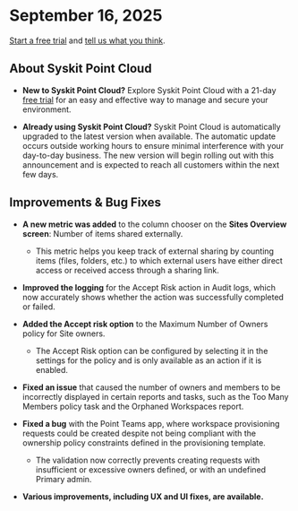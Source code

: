 ﻿---
description: This article lists improvements and bug fixes in the Syskit Point Cloud version 2025.4.109.37
---

# September 16, 2025

[Start a free trial](https://www.syskit.com/products/point/free-trial/) and [tell us what you think](https://www.syskit.com/company/contact-us/).

## About Syskit Point Cloud

* **New to Syskit Point Cloud?** Explore Syskit Point Cloud with a 21-day [free trial](https://www.syskit.com/products/point/free-trial/) for an easy and effective way to manage and secure your environment.

* **Already using Syskit Point Cloud?** Syskit Point Cloud is automatically upgraded to the latest version when available. The automatic update occurs outside working hours to ensure minimal interference with your day-to-day business. The new version will begin rolling out with this announcement and is expected to reach all customers within the next few days.

## Improvements & Bug Fixes 

* **A new metric was added** to the column chooser on the **Sites Overview screen**: Number of items shared externally.
  * This metric helps you keep track of external sharing by counting items (files, folders, etc.) to which external users have either direct access or received access through a sharing link.

* **Improved the logging** for the Accept Risk action in Audit logs, which now accurately shows whether the action was successfully completed or failed.

* **Added the Accept risk option** to the Maximum Number of Owners policy for Site owners. 
  * The Accept Risk option can be configured by selecting it in the settings for the policy and is only available as an action if it is enabled.

* **Fixed an issue** that caused the number of owners and members to be incorrectly displayed in certain reports and tasks, such as the Too Many Members policy task and the Orphaned Workspaces report.

* **Fixed a bug** with the Point Teams app, where workspace provisioning requests could be created despite not being compliant with the ownership policy constraints defined in the provisioning template. 
  * The validation now correctly prevents creating requests with insufficient or excessive owners defined, or with an undefined Primary admin.

* **Various improvements, including UX and UI fixes, are available.**